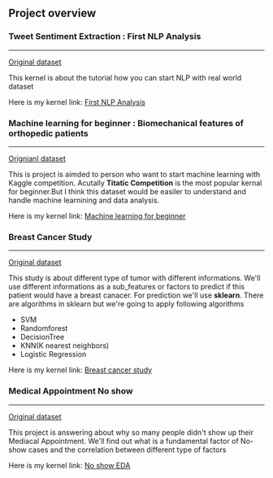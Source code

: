 ## Project overview 

### Tweet Sentiment Extraction : First NLP Analysis
<hr>

[Original dataset](https://www.kaggle.com/c/tweet-sentiment-extraction/overview)

This kernel is about the tutorial how you can start NLP with real world dataset

Here is my kernel link: [First NLP Analysis](https://www.kaggle.com/kihunkim/first-nlp-analysis)


### Machine learning for beginner : Biomechanical features of orthopedic patients
<hr>

[Orignianl dataset](https://www.kaggle.com/uciml/biomechanical-features-of-orthopedic-patients)

This is project is aimded to person who want to start machine learning with Kaggle competition. Acutally **Titatic Competition** is the
most popular kernal for beginner.But I think this dataset would be easiler to understand and handle machine learnining and data analysis.

Here is my kernel link: [Machine learning for beginner](https://www.kaggle.com/kihunkim/everything-about-machine-learning-for-beginner/)

### Breast Cancer Study 
<hr>

[Original dataset](https://www.kaggle.com/uciml/breast-cancer-wisconsin-data) 

This study is about different type of tumor with different informations. We'll use different informations as a sub_features or factors to predict if this patient would have a breast canacer. For prediction we'll use **sklearn**. There are algorithms in sklearn but we're going to apply following algorithms 

- SVM
- Randomforest
- DecisionTree
- KNN(K nearest neighbors) 
- Logistic Regression

Here is my kernel link: [Breast cancer study](https://www.kaggle.com/kihunkim/breast-cancer-study)

### Medical Appointment No show
<hr>

[Original dataset](https://www.kaggle.com/joniarroba/noshowappointments)

This project is answering about why so many people didn't show up their Mediacal Appointment. We'll find out what is a fundamental factor of No-show cases and the correlation between different type of factors 

Here is my kernel link: [No show EDA](https://www.kaggle.com/kihunkim/no-show-eda)

